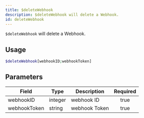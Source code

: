 ```yaml
---
title: $deleteWebhook
description: $deleteWebhook will delete a Webhook.
id: deleteWebhook
---
```


`$deleteWebhook` will delete a Webhook.

## Usage

```php
$deleteWebhook[webhookID;webhookToken]
```

## Parameters

| Field        | Type    | Description   | Required |
|--------------|---------|---------------|:--------:|
| webhookID    | integer | webhook ID    |   true   |
| webhookToken | string  | webhook Token |   true   |